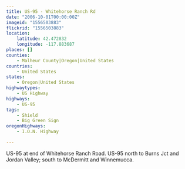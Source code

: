 ```yaml
---
title: US-95 - Whitehorse Ranch Rd
date: "2006-10-01T00:00:00Z"
imageid: "1556503883"
flickrid: "1556503883"
location:
    latitude: 42.472832
    longitude: -117.883687
places: []
counties:
    - Malheur County|Oregon|United States
countries:
    - United States
states:
    - Oregon|United States
highwaytypes:
    - US Highway
highways:
    - US-95
tags:
    - Shield
    - Big Green Sign
oregonHighways:
    - I.O.N. Highway

---
```

US-95 at end of Whitehorse Ranch Road.  US-95 north to Burns Jct and Jordan Valley; south to McDermitt and Winnemucca.